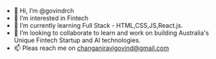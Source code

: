 - 👋 Hi, I’m @govindrch
- 👀 I’m interested in Fintech
- 🌱 I’m currently learning Full Stack - HTML,CSS,JS,React.js. 
- 💞️ I’m looking to collaborate to learn and work on building Australia's Unique Fintech Startup and AI technologies.  
- 📫 Pleas reach me on changaniravigovind@gmail.com

<!---    
govindrch/govindrch is a ✨ special ✨ repository because its `README.md` (this file) appears on your GitHub profile.
You can click the Preview link to take a look at your changes.
--->
